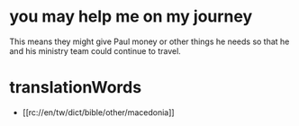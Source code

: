 # you may help me on my journey

This means they might give Paul money or other things he needs so that he and his ministry team could continue to travel.

# translationWords

* [[rc://en/tw/dict/bible/other/macedonia]]